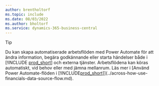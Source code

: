 ```yaml
---
author: brentholtorf
ms.topic: include
ms.date: 08/03/2022
ms.author: bholtorf
ms.service: dynamics-365-business-central
---
```

> [!TIP]
> Du kan skapa automatiserade arbetsflöden med Power Automate för att ändra information, begära godkännande eller starta händelser både i [!INCLUDE [prod_short](prod_short.md)] och externa tjänster. Arbetsflödena kan köras automatiskt, vid behov eller med jämna mellanrum. Läs mer i [Använd Power Automate-flöden i [!INCLUDE[prod_short](includes/prod_short.md)]](../across-how-use-financials-data-source-flow.md).
